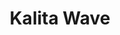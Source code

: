 ---
layout: recipe
title: Kalita Wave
serves: 1
image: https://images.unsplash.com/photo-1579027408012-e037bfc269b0?ixlib=rb-4.0.3&ixid=M3wxMjA3fDB8MHxzZWFyY2h8MXx8a2FsaXRhJTIwd2F2ZXxlbnwwfHwwfHx8MA%3D%3D&auto=format&fit=crop&w=800&q=60
coffee_used: 15g
water_used: 250g
duration_processed: 2M
duration: 2 minutes
steps:
- Prepare the Kalita Wave on top of a mug or carafe, insert a paper filter, rinse the filter, then pour in the ground coffee. Shake the Kalita Wave so that the bed of coffee is flat. This makes it easier to saturate all of the grounds with water.
- Pour 50 grams of water over the bed of coffee. Wait until 0:30.
- Pour 50 grams of water at 0:30, 1:00, 1:30, and 2:00.
- Let the coffee draw down until most of it has left the cup. Typically, I remove the Kalita Wave from the top of the cup after three minutes.
---